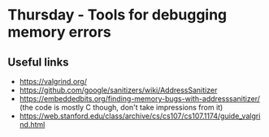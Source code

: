 # Thursday - Tools for debugging memory errors

## Useful links
- https://valgrind.org/
- https://github.com/google/sanitizers/wiki/AddressSanitizer
- https://embeddedbits.org/finding-memory-bugs-with-addresssanitizer/ (the code is mostly C though, don't take impressions from it)
- https://web.stanford.edu/class/archive/cs/cs107/cs107.1174/guide_valgrind.html

